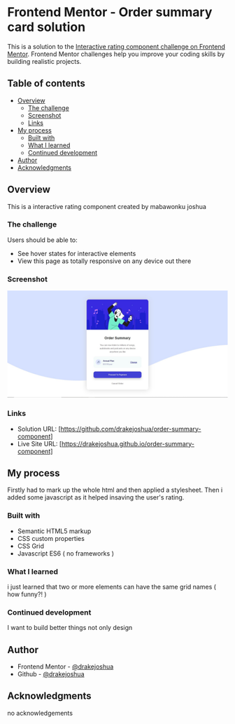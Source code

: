 # Frontend Mentor - Order summary card solution

This is a solution to the [Interactive rating component challenge on Frontend Mentor](https://www.frontendmentor.io/challenges/order-summary-component-QlPmajDUj). Frontend Mentor challenges help you improve your coding skills by building realistic projects. 

## Table of contents

- [Overview](#overview)
  - [The challenge](#the-challenge)
  - [Screenshot](#screenshot)
  - [Links](#links)
- [My process](#my-process)
  - [Built with](#built-with)
  - [What I learned](#what-i-learned)
  - [Continued development](#continued-development)
- [Author](#author)
- [Acknowledgments](#acknowledgments)

## Overview
This is a interactive rating component created by mabawonku joshua 

### The challenge

Users should be able to:

- See hover states for interactive elements
- View this page as totally responsive on any device out there

### Screenshot

![github](https://github.com/drakejoshua/order-summary-component/blob/main/solution-screenshot.jpg)

### Links

- Solution URL: [https://github.com/drakejoshua/order-summary-component]
- Live Site URL: [https://drakejoshua.github.io/order-summary-component]

## My process
Firstly had to mark up the whole html and then applied a stylesheet. Then i added some javascript as it helped insaving the user's rating.


### Built with

- Semantic HTML5 markup
- CSS custom properties
- CSS Grid
- Javascript ES6 ( no frameworks )

### What I learned

i just learned that two or more elements can have the same grid names ( how funny?! )

### Continued development

I want to build better things not only design

## Author

- Frontend Mentor - [@drakejoshua](https://www.frontendmentor.io/profile/drakejoshua)
- Github - [@drakejoshua](https://github.com/drakejoshua)

## Acknowledgments

no acknowledgements
